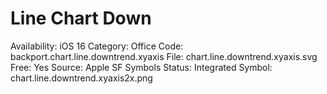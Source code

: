 # Line Chart Down

Availability: iOS 16
Category: Office
Code: backport.chart.line.downtrend.xyaxis
File: chart.line.downtrend.xyaxis.svg
Free: Yes
Source: Apple SF Symbols
Status: Integrated
Symbol: chart.line.downtrend.xyaxis2x.png